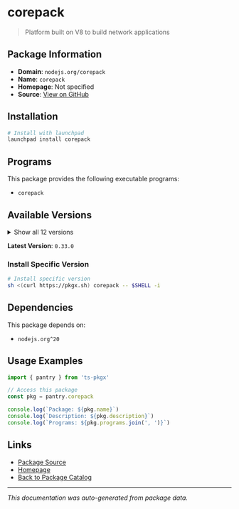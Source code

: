 # corepack

> Platform built on V8 to build network applications

## Package Information

- **Domain**: `nodejs.org/corepack`
- **Name**: `corepack`
- **Homepage**: Not specified
- **Source**: [View on GitHub](https://github.com/pkgxdev/pantry/tree/main/projects/nodejs.org/corepack/package.yml)

## Installation

```bash
# Install with launchpad
launchpad install corepack
```

## Programs

This package provides the following executable programs:

- `corepack`

## Available Versions

<details>
<summary>Show all 12 versions</summary>

- `0.33.0`, `0.32.0`, `0.31.0`, `0.30.0`, `0.29.4`
- `0.29.3`, `0.29.2`, `0.28.2`, `0.28.1`, `0.28.0`
- `0.27.0`, `0.26.0`

</details>

**Latest Version**: `0.33.0`

### Install Specific Version

```bash
# Install specific version
sh <(curl https://pkgx.sh) corepack -- $SHELL -i
```

## Dependencies

This package depends on:

- `nodejs.org^20`

## Usage Examples

```typescript
import { pantry } from 'ts-pkgx'

// Access this package
const pkg = pantry.corepack

console.log(`Package: ${pkg.name}`)
console.log(`Description: ${pkg.description}`)
console.log(`Programs: ${pkg.programs.join(', ')}`)
```

## Links

- [Package Source](https://github.com/pkgxdev/pantry/tree/main/projects/nodejs.org/corepack/package.yml)
- [Homepage](#)
- [Back to Package Catalog](../package-catalog.md)

---

*This documentation was auto-generated from package data.*
